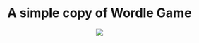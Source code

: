 <div><center>
  <h1>A simple copy of Wordle Game</h1>
  <img src="https://static01.nyt.com/images/2022/03/02/crosswords/alpha-wordle-icon-new/alpha-wordle-icon-new-square320-v3.png?format=pjpg&quality=75&auto=webp&disable=upscale"></img>
</center></div>
